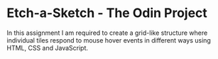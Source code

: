 # **Etch-a-Sketch - The Odin Project**

In this assignment I am required to create a grid-like structure where individual tiles respond to mouse hover events in different ways using HTML, CSS and JavaScript.
